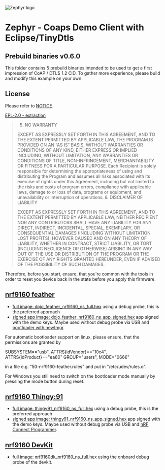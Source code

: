 ![Zephyr logo](https://github.com/zephyrproject-rtos/zephyr/raw/main/doc/_static/images/kite.png)

# Zephyr - Coaps Demo Client with Eclipse/TinyDtls

## Prebuild binaries v0.6.0

This folder contains 5 prebuild binaries intended to be used to get a first impression of CoAP / DTLS 1.2 CID.
To gather more experience, please build and modify this example on your own.

## License

Please refer to [NOTICE](../NOTICE.md).

[EPL-2.0 - extraction](https://www.eclipse.org/legal/epl-2.0/)


> 5. NO WARRANTY
> 
> EXCEPT AS EXPRESSLY SET FORTH IN THIS AGREEMENT, AND TO THE EXTENT PERMITTED BY APPLICABLE LAW, THE PROGRAM IS PROVIDED ON AN “AS IS” BASIS, WITHOUT WARRANTIES OR CONDITIONS OF ANY KIND, EITHER EXPRESS OR IMPLIED INCLUDING, WITHOUT LIMITATION, ANY WARRANTIES OR CONDITIONS OF TITLE, NON-INFRINGEMENT, MERCHANTABILITY OR FITNESS FOR A PARTICULAR PURPOSE. Each Recipient is solely responsible for determining the appropriateness of using and distributing the Program and assumes all risks associated with its exercise of rights under this Agreement, including but not limited to the risks and costs of program errors, compliance with applicable laws, damage to or loss of data, programs or equipment, and unavailability or interruption of operations.
> 6. DISCLAIMER OF LIABILITY
> 
> EXCEPT AS EXPRESSLY SET FORTH IN THIS AGREEMENT, AND TO THE EXTENT PERMITTED BY APPLICABLE LAW, NEITHER RECIPIENT NOR ANY CONTRIBUTORS SHALL HAVE ANY LIABILITY FOR ANY DIRECT, INDIRECT, INCIDENTAL, SPECIAL, EXEMPLARY, OR CONSEQUENTIAL DAMAGES (INCLUDING WITHOUT LIMITATION LOST PROFITS), HOWEVER CAUSED AND ON ANY THEORY OF LIABILITY, WHETHER IN CONTRACT, STRICT LIABILITY, OR TORT (INCLUDING NEGLIGENCE OR OTHERWISE) ARISING IN ANY WAY OUT OF THE USE OR DISTRIBUTION OF THE PROGRAM OR THE EXERCISE OF ANY RIGHTS GRANTED HEREUNDER, EVEN IF ADVISED OF THE POSSIBILITY OF SUCH DAMAGES. 

Therefore, before you start, ensure, that you're common with the tools in order to reset you device back in the state before you apply this firmware.

## [nrf9160 feather](https://www.jaredwolff.com/store/nrf9160-feather/)

- [full image: dojo_feather_nrf9160_ns_full.hex](../../../raw/main/prebuild/dojo_feather_nrf9160_ns_full.hex) using a debug probe, this is the preferred approach
- [signed app image: dojo_feather_nrf9160_ns_app_signed.hex](../../../raw/main/prebuild/dojo_feather_nrf9160_ns_app_signed.hex) app signed with the demo keys. Maybe used without debug probe via USB and [bootloader with newtmgr](https://docs.jaredwolff.com/nrf9160-programming-and-debugging.html#bootloader-use).

For automatic bootloader support on linux, please ensure, that the permissions are granted by

   SUBSYSTEM=="usb", ATTRS{idVendor}=="10c4", ATTRS{idProduct}=="ea60" GROUP="users", MODE="0666"

in a file e.g. "50-nrf9160-feather.rules" and put in "/etc/udev/rules.d".

For Windows you still need to switch on the bootloader mode manually by pressing the mode button during reset. 

## [nrf9160 Thingy:91](https://www.nordicsemi.com/Products/Development-hardware/Nordic-Thingy-91)

- [full image: thingy91_nrf9160_ns_full.hex](../../../raw/main/prebuild/thingy91_nrf9160_ns_full.hex) using a debug probe, this is the preferred approach
- [signed app image: thingy91_nrf9160_ns_app_signed.hex](../../../raw/main/prebuild/thingy91_nrf9160_ns_app_signed.hex) app signed with the demo keys. Maybe used without debug probe via USB and [nRF Connect Programmer](https://infocenter.nordicsemi.com/index.jsp?topic=/struct_nrftools/struct/nrftools_nrfconnect.html).

## [nrf9160 DevKit](https://www.nordicsemi.com/Products/Development-hardware/nrf9160-dk)

- [full image: nrf9160dk_nrf9160_ns_full.hex](../../../raw/main/prebuild/nrf9160dk_nrf9160_ns_full.hex) using the onboard debug probe of the devkit.
